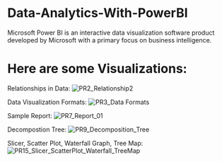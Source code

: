# Data-Analytics-With-PowerBI
Microsoft Power BI is an interactive data visualization software product developed by Microsoft with a primary focus on business intelligence.

# Here are some Visualizations:

Relationships in Data:
![PR2_Relationship2](https://github.com/Sanketgadekar31/Data-Analytics-With-PowerBI/assets/106864499/fcdd5a31-637e-4ef6-999b-359e29614fc5)

Data Visualization Formats:
![PR3_Data Formats](https://github.com/Sanketgadekar31/Data-Analytics-With-PowerBI/assets/106864499/8b2c3226-c5cf-4d18-888d-f32da19e522f)

Sample Report:
![PR7_Report_01](https://github.com/Sanketgadekar31/Data-Analytics-With-PowerBI/assets/106864499/39377ab9-4877-4dad-bd96-69ff643015ff)

Decompostion Tree:
![PR9_Decomposition_Tree](https://github.com/Sanketgadekar31/Data-Analytics-With-PowerBI/assets/106864499/61afa48c-11a1-4205-b31c-ffd206f413d7)

Slicer, Scatter Plot, Waterfall Graph, Tree Map:
![PR15_Slicer_ScatterPlot_Waterfall_TreeMap](https://github.com/Sanketgadekar31/Data-Analytics-With-PowerBI/assets/106864499/cb98a5f9-d9b5-4f70-b49a-d9e0fd9611d3)
